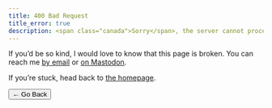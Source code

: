 ```yaml
---
title: 400 Bad Request
title_error: true
description: <span class="canada">Sorry</span>, the server cannot process your request.
---
```


<div class=" [ box  box--error ] [ flow ] ">
    <p>If you’d be so kind, I would love to know that this page is broken. You can reach me <a href="mailto:{{ author.email }}">by email</a> or <a href="https://{{ author.mastodon_domain }}/users/{{ author.mastodon.split('@') | first }}">on Mastodon</a>.</p>
    <p>If you’re stuck, head back to <a href="/">the homepage</a>.</p>
</div>

<nav class=" [ grid ] [ navigator ] ">
    <button onclick="history.back(-1)" aria-label="Go back">← Go Back</button>
</nav>
